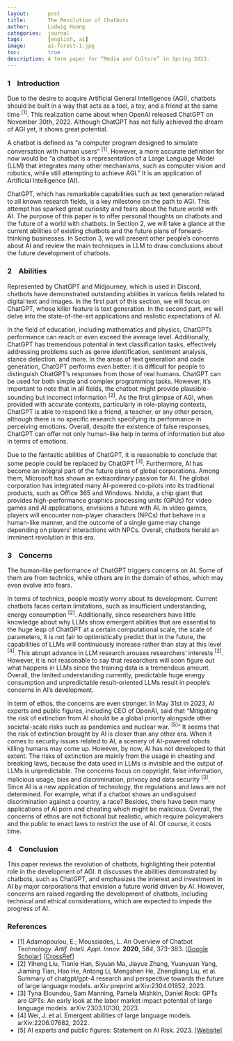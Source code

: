 ```yaml
---
layout:      post
title:       The Revolution of Chatbots
author:      Ludwig Huang
categories:  journal
tags:        [english, ai]
image:       ai-forest-1.jpg
toc:         true
description: A term paper for “Media and Culture” in Spring 2023.
---
```


### 1&nbsp;&nbsp;&nbsp;&nbsp;Introduction

Due to the desire to acquire Artificial General Intelligence (AGI), chatbots should be built in a way that acts as a tool, a toy, and a friend at the same time <sup>[1]</sup>. This realization came about when OpenAI released ChatGPT on November 30th, 2022. Although ChatGPT has not fully achieved the dream of AGI yet, it shows great potential.

A chatbot is defined as “a computer program designed to simulate conversation with human users” <sup>[1]</sup>. However, a more accurate definition for now would be “a chatbot is a representation of a Large Language Model (LLM) that integrates many other mechanisms, such as computer vision and robotics, while still attempting to achieve AGI.” It is an application of Artificial Intelligence (AI).

ChatGPT, which has remarkable capabilities such as text generation related to all known research fields, is a key milestone on the path to AGI. This attempt has sparked great curiosity and fears about the future world with AI. The purpose of this paper is to offer personal thoughts on chatbots and the future of a world with chatbots. In Section 2, we will take a glance at the current abilities of existing chatbots and the future plans of forward-thinking businesses. In Section 3, we will present other people’s concerns about AI and review the main techniques in LLM to draw conclusions about the future development of chatbots.

### 2&nbsp;&nbsp;&nbsp;&nbsp;Abilities

Represented by ChatGPT and Midjourney, which is used in Discord, chatbots have demonstrated outstanding abilities in various fields related to digital text and images. In the first part of this section, we will focus on ChatGPT, whose killer feature is text generation. In the second part, we will delve into the state-of-the-art applications and realistic expectations of AI.

In the field of education, including mathematics and physics, ChatGPTs performance can reach or even exceed the average level. Additionally, ChatGPT has tremendous potential in text classification tasks, effectively addressing problems such as genre identification, sentiment analysis, stance detection, and more. In the areas of text generation and code generation, ChatGPT performs even better: it is difficult for people to distinguish ChatGPT’s responses from those of real humans. ChatGPT can be used for both simple and complex programming tasks. However, it’s important to note that in all fields, the chatbot might provide plausible-sounding but incorrect information <sup>[2]</sup>. As the first glimpse of AGI, when provided with accurate contexts, particularly in role-playing contexts, ChatGPT is able to respond like a friend, a teacher, or any other person, although there is no specific research specifying its performance in perceiving emotions. Overall, despite the existence of false responses, ChatGPT can offer not only human-like help in terms of information but also in terms of emotions.

Due to the fantastic abilities of ChatGPT, it is reasonable to conclude that some people could be replaced by ChatGPT <sup>[3]</sup>. Furthermore, AI has become an integral part of the future plans of global corporations. Among them, Microsoft has shown an extraordinary passion for AI. The global corporation has integrated many AI-powered co-pilots into its traditional products, such as Office 365 and Windows. Nvidia, a chip giant that provides high-performance graphics processing units (GPUs) for video games and AI applications, envisions a future with AI. In video games, players will encounter non-player characters (NPCs) that behave in a human-like manner, and the outcome of a single game may change depending on players’ interactions with NPCs. Overall, chatbots herald an imminent revolution in this era.

### 3&nbsp;&nbsp;&nbsp;&nbsp;Concerns

The human-like performance of ChatGPT triggers concerns on AI. Some of them are from technics, while others are in the domain of ethos, which may even evolve into fears.

In terms of technics, people mostly worry about its development. Current chatbots faces certain limitations, such as insufficient understanding, energy consumption <sup>[2]</sup>. Additionally, since researchers have little knowledge about why LLMs show emergent abilities that are essential to the huge leap of ChatGPT at a certain computational scale, the scale of parameters, it is not fair to optimistically predict that in the future, the capabilities of LLMs will continuously increase rather than stay at this level <sup>[4]</sup>. This abrupt advance in LLM research arouses researchers’ interests <sup>[2]</sup>. However, it is not reasonable to say that researchers will soon figure out what happens in LLMs since the training data is a tremendous amount. Overall, the limited understanding currently, predictable huge energy consumption and unpredictable result-oriented LLMs result in people’s concerns in AI’s development.

In term of ethos, the concerns are even stronger. In May 31st in 2023, AI experts and public figures, including CEO of OpenAI, said that “Mitigating the risk of extinction from AI should be a global priority alongside other societal-scale risks such as pandemics and nuclear war. <sup>[5]</sup>” It seems that the risk of extinction brought by AI is closer than any other era. When it comes to security issues related to AI, a scenery of AI-powered robots killing humans may come up. However, by now, AI has not developed to that extent. The risks of extinction are mainly from the usage in cheating and breaking laws, because the data used in LLMs is invisible and the output of LLMs is unpredictable. The concerns focus on copyright, false information, malicious usage, bias and discrimination, privacy and data security <sup>[3]</sup>. Since AI is a new application of technology, the regulations and laws are not determined. For example, what if a chatbot shows an undisguised discrimination against a country, a race? Besides, there have been many applications of AI porn and cheating which might be malicious. Overall, the concerns of ethos are not fictional but realistic, which require policymakers and the public to enact laws to restrict the use of AI. Of course, it costs time.

### 4&nbsp;&nbsp;&nbsp;&nbsp;Conclusion

This paper reviews the revolution of chatbots, highlighting their potential role in the development of AGI. It discusses the abilities demonstrated by chatbots, such as ChatGPT, and emphasizes the interest and investment in AI by major corporations that envision a future world driven by AI. However, concerns are raised regarding the development of chatbots, including technical and ethical considerations, which are expected to impede the progress of AI.

### References

* [1] Adamopoulou, E.; Moussiades, L. An Overview of Chatbot Technology. *Artif. Intell. Appl. Innov.* **2020**, *584*, 373–383. [[Google Scholar](https://scholar.google.com/scholar_lookup?title=An+Overview+of+Chatbot+Technology&author=Adamopoulou,+E.&author=Moussiades,+L.&publication_year=2020&journal=Artif.+Intell.+Appl.+Innov.&volume=584&pages=373–383&doi=10.1007/978-3-030-49186-4_31)] [[CrossRef](https://doi.org/10.1007/978-3-030-49186-4_31)]
* [2] Yiheng Liu, Tianle Han, Siyuan Ma, Jiayue Zhang, Yuanyuan Yang, Jiaming Tian, Hao He, Antong Li, Mengshen He, Zhengliang Liu, et al. Summary of chatgpt/gpt-4 research and perspective towards the future of large language models. arXiv preprint arXiv:2304.01852, 2023.
* [3] Tyna Eloundou, Sam Manning, Pamela Mishkin, Daniel Rock: GPTs are GPTs: An early look at the labor market impact potential of large language models. arXiv:2303.10130, 2023.
* [4] Wei, J. et al. Emergent abilities of large language models. arXiv:2206.07682, 2022.
* [5] AI experts and public figures: Statement on AI Risk. 2023. [[Website](https://www.safe.ai/statement-on-ai-risk)]

